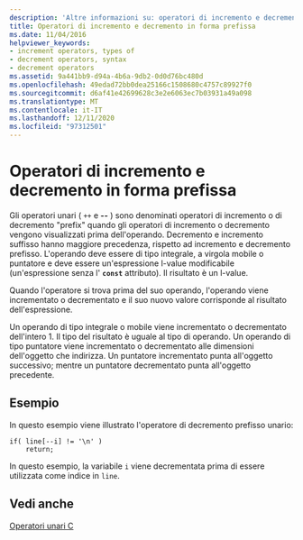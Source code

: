 ```yaml
---
description: 'Altre informazioni su: operatori di incremento e decremento del prefisso'
title: Operatori di incremento e decremento in forma prefissa
ms.date: 11/04/2016
helpviewer_keywords:
- increment operators, types of
- decrement operators, syntax
- decrement operators
ms.assetid: 9a441bb9-d94a-4b6a-9db2-0d0d76bc480d
ms.openlocfilehash: 49edad72bb0dea25166c1508680c4757c89927f0
ms.sourcegitcommit: d6af41e42699628c3e2e6063ec7b03931a49a098
ms.translationtype: MT
ms.contentlocale: it-IT
ms.lasthandoff: 12/11/2020
ms.locfileid: "97312501"
---
```

# <a name="prefix-increment-and-decrement-operators"></a>Operatori di incremento e decremento in forma prefissa

Gli operatori unari ( `++` e **--** ) sono denominati operatori di incremento o di decremento "prefix" quando gli operatori di incremento o decremento vengono visualizzati prima dell'operando. Decremento e incremento suffisso hanno maggiore precedenza, rispetto ad incremento e decremento prefisso. L'operando deve essere di tipo integrale, a virgola mobile o puntatore e deve essere un'espressione l-value modificabile (un'espressione senza l' **`const`** attributo). Il risultato è un l-value.

Quando l'operatore si trova prima del suo operando, l'operando viene incrementato o decrementato e il suo nuovo valore corrisponde al risultato dell'espressione.

Un operando di tipo integrale o mobile viene incrementato o decrementato dell'intero 1. Il tipo del risultato è uguale al tipo di operando. Un operando di tipo puntatore viene incrementato o decrementato alle dimensioni dell'oggetto che indirizza. Un puntatore incrementato punta all'oggetto successivo; mentre un puntatore decrementato punta all'oggetto precedente.

## <a name="example"></a>Esempio

In questo esempio viene illustrato l'operatore di decremento prefisso unario:

```
if( line[--i] != '\n' )
    return;
```

In questo esempio, la variabile `i` viene decrementata prima di essere utilizzata come indice in `line`.

## <a name="see-also"></a>Vedi anche

[Operatori unari C](../c-language/c-unary-operators.md)
